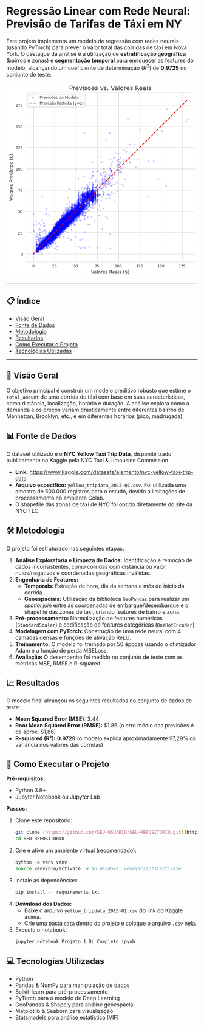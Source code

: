 # Regressão Linear com Rede Neural: Previsão de Tarifas de Táxi em NY

Este projeto implementa um modelo de regressão com redes neurais (usando PyTorch) para prever o valor total das corridas de táxi em Nova York. O destaque da análise é a utilização de **estratificação geográfica** (bairros e zonas) e **segmentação temporal** para enriquecer as features do modelo, alcançando um coeficiente de determinação ($R^2$) de **0.9729** no conjunto de teste.

![Previsões vs Reais](images/result.png)

---

## 📋 Índice
* [Visão Geral](#-visão-geral)
* [Fonte de Dados](#-fonte-de-dados)
* [Metodologia](#-metodologia)
* [Resultados](#-resultados)
* [Como Executar o Projeto](#-como-executar-o-projeto)
* [Tecnologias Utilizadas](#-tecnologias-utilizadas)

---

## 🎯 Visão Geral
O objetivo principal é construir um modelo preditivo robusto que estime o `total_amount` de uma corrida de táxi com base em suas características, como distância, localização, horário e duração. A análise explora como a demanda e os preços variam drasticamente entre diferentes bairros de Manhattan, Brooklyn, etc., e em diferentes horários (pico, madrugada).

## 📊 Fonte de Dados
O dataset utilizado é o **NYC Yellow Taxi Trip Data**, disponibilizado publicamente no Kaggle pela NYC Taxi & Limousine Commission.
* **Link:** https://www.kaggle.com/datasets/elemento/nyc-yellow-taxi-trip-data
* **Arquivo específico:** `yellow_tripdata_2015-01.csv`. Foi utilizada uma amostra de 500.000 registros para o estudo, devido a limitações de processamento no ambiente Colab.
* O shapefile das zonas de táxi de NYC foi obtido diretamente do site da NYC TLC.

## 🛠️ Metodologia
O projeto foi estruturado nas seguintes etapas:
1.  **Análise Exploratória e Limpeza de Dados:** Identificação e remoção de dados inconsistentes, como corridas com distância ou valor nulos/negativos e coordenadas geográficas inválidas.
2.  **Engenharia de Features:**
    * **Temporais:** Extração de hora, dia da semana e mês do início da corrida.
    * **Geoespaciais:** Utilização da biblioteca `GeoPandas` para realizar um *spatial join* entre as coordenadas de embarque/desembarque e o shapefile das zonas de táxi, criando features de bairro e zona.
3.  **Pré-processamento:** Normalização de features numéricas (`StandardScaler`) e codificação de features categóricas (`OneHotEncoder`).
4.  **Modelagem com PyTorch:** Construção de uma rede neural com 4 camadas densas e funções de ativação ReLU.
5.  **Treinamento:** O modelo foi treinado por 50 épocas usando o otimizador Adam e a função de perda MSELoss.
6.  **Avaliação:** O desempenho foi medido no conjunto de teste com as métricas MSE, RMSE e R-squared.

## 📈 Resultados
O modelo final alcançou os seguintes resultados no conjunto de dados de teste:
* **Mean Squared Error (MSE):** 3.44
* **Root Mean Squared Error (RMSE):** $1.86 (o erro médio das previsões é de aprox. $1,86)
* **R-squared (R²):** **0.9729** (o modelo explica aproximadamente 97,29% da variância nos valores das corridas)

## 🚀 Como Executar o Projeto

**Pré-requisitos:**
* Python 3.8+
* Jupyter Notebook ou Jupyter Lab

**Passos:**
1.  Clone este repositório:
    ```bash
    git clone [https://github.com/SEU-USUARIO/SEU-REPOSITORIO.git](https://github.com/SEU-USUARIO/SEU-REPOSITORIO.git)
    cd SEU-REPOSITORIO
    ```
2.  Crie e ative um ambiente virtual (recomendado):
    ```bash
    python -m venv venv
    source venv/bin/activate  # No Windows: venv\Scripts\activate
    ```
3.  Instale as dependências:
    ```bash
    pip install -r requirements.txt
    ```
4.  **Download dos Dados:**
    * Baixe o arquivo `yellow_tripdata_2015-01.csv` do link do Kaggle acima.
    * Crie uma pasta `data` dentro do projeto e coloque o arquivo `.csv` nela.
5.  Execute o notebook:
    ```bash
    jupyter notebook Projeto_1_DL_Completo.ipynb
    ```

## 💻 Tecnologias Utilizadas
* Python
* Pandas & NumPy para manipulação de dados
* Scikit-learn para pré-processamento
* PyTorch para o modelo de Deep Learning
* GeoPandas & Shapely para análise geoespacial
* Matplotlib & Seaborn para visualização
* Statsmodels para análise estatística (VIF)